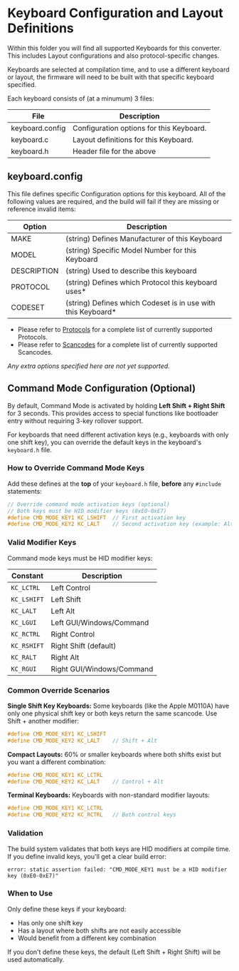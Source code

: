# Keyboard Configuration and Layout Definitions

Within this folder you will find all supported Keyboards for this converter.  This includes Layout configurations and also protocol-specific changes.

Keyboards are selected at compilation time, and to use a different keyboard or layout, the firmware will need to be built with that specific keyboard specified.

Each keyboard consists of (at a minumum) 3 files:

| File | Description |
|---|---|
| keyboard.config | Configuration options for this Keyboard. |
| keyboard.c | Layout definitions for this Keyboard. |
| keyboard.h | Header file for the above |

## keyboard.config

This file defines specific Configuration options for this keyboard.  All of the following values are required, and the build will fail if they are missing or reference invalid items:

| Option | Description |
|---|---|
| MAKE | (string) Defines Manufacturer of this Keyboard |
| MODEL | (string) Specific Model Number for this Keyboard |
| DESCRIPTION | (string) Used to describe this keyboard |
| PROTOCOL | (string) Defines which Protocol this keyboard uses* |
| CODESET | (string) Defines which Codeset is in use with this Keyboard* |

* Please refer to [Protocols](/src/protocols/) for a complete list of currently supported Protocols.
* Please refer to [Scancodes](/src/scancodes/) for a complete list of currently supported Scancodes.

*Any extra options specified here are not yet supported.*

## Command Mode Configuration (Optional)

By default, Command Mode is activated by holding **Left Shift + Right Shift** for 3 seconds. This provides access to special functions like bootloader entry without requiring 3-key rollover support.

For keyboards that need different activation keys (e.g., keyboards with only one shift key), you can override the default keys in the keyboard's `keyboard.h` file.

### How to Override Command Mode Keys

Add these defines at the **top** of your `keyboard.h` file, **before** any `#include` statements:

```c
// Override command mode activation keys (optional)
// Both keys must be HID modifier keys (0xE0-0xE7)
#define CMD_MODE_KEY1 KC_LSHIFT  // First activation key
#define CMD_MODE_KEY2 KC_LALT    // Second activation key (example: Alt instead of Right Shift)
```

### Valid Modifier Keys

Command mode keys must be HID modifier keys:

| Constant | Description |
|----------|-------------|
| `KC_LCTRL` | Left Control |
| `KC_LSHIFT` | Left Shift |
| `KC_LALT` | Left Alt |
| `KC_LGUI` | Left GUI/Windows/Command |
| `KC_RCTRL` | Right Control |
| `KC_RSHIFT` | Right Shift (default) |
| `KC_RALT` | Right Alt |
| `KC_RGUI` | Right GUI/Windows/Command |

### Common Override Scenarios

**Single Shift Key Keyboards:**
Some keyboards (like the Apple M0110A) have only one physical shift key or both keys return the same scancode. Use Shift + another modifier:

```c
#define CMD_MODE_KEY1 KC_LSHIFT
#define CMD_MODE_KEY2 KC_LALT    // Shift + Alt
```

**Compact Layouts:**
60% or smaller keyboards where both shifts exist but you want a different combination:

```c
#define CMD_MODE_KEY1 KC_LCTRL
#define CMD_MODE_KEY2 KC_LALT    // Control + Alt
```

**Terminal Keyboards:**
Keyboards with non-standard modifier layouts:

```c
#define CMD_MODE_KEY1 KC_LCTRL
#define CMD_MODE_KEY2 KC_RCTRL   // Both control keys
```

### Validation

The build system validates that both keys are HID modifiers at compile time. If you define invalid keys, you'll get a clear build error:

```
error: static assertion failed: "CMD_MODE_KEY1 must be a HID modifier key (0xE0-0xE7)"
```

### When to Use

Only define these keys if your keyboard:
- Has only one shift key
- Has a layout where both shifts are not easily accessible
- Would benefit from a different key combination

If you don't define these keys, the default (Left Shift + Right Shift) will be used automatically.